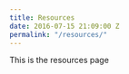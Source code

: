 ```yaml
---
title: Resources
date: 2016-07-15 21:09:00 Z
permalink: "/resources/"
---
```


This is the resources page